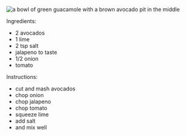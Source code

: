 ![a bowl of green guacamole with a brown avocado pit in the middle](https://upload.wikimedia.org/wikipedia/commons/thumb/3/30/Guacomole.jpg/640px-Guacomole.jpg)


Ingredients:
- 2 avocados
- 1 lime
- 2 tsp salt
- jalapeno to taste
- 1/2 onion
- tomato
 
Instructions:
- cut and mash avocados
- chop onion
- chop jalapeno
- chop tomato
- squeeze lime
- add salt
- and mix well
